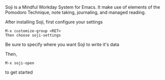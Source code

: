 Soji is a Mindful Workday System for Emacs.
It make use of elements of the Pomodoro Technique, note taking, journaling, and managed reading.

After installing Soji, first configure your settings

```
M-x customize-group <RET>
Then choose soji-settings
```

Be sure to specify where you want Soji to write it's data

Then,

```
M-x soji-open
```

to get started
